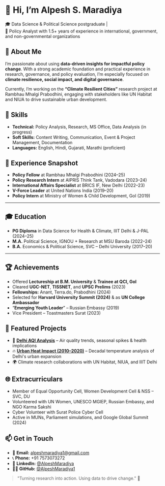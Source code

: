 # 👋 Hi, I’m Alpesh S. Maradiya

🎓 Data Science & Political Science postgraduate |  
💼 Policy Analyst with 1.5+ years of experience in international, government, and non-governmental organizations


## 🔎 About Me

I’m passionate about using **data-driven insights for impactful policy change**. With a strong academic foundation and practical experience in research, governance, and policy evaluation, I’m especially focused on **climate resilience, social impact, and digital governance**.

Currently, I’m working on the **“Climate Resilient Cities”** research project at Rambhau Mhalgi Prabodhini, engaging with stakeholders like UN Habitat and NIUA to drive sustainable urban development.


## 🧠 Skills

- **Technical:** Policy Analysis, Research, MS Office, Data Analysis (in progress)
- **Soft Skills:** Content Writing, Communication, Event & Project Management, Documentation
- **Languages:** English, Hindi, Gujarati, Marathi (proficient)


## 🧪 Experience Snapshot

- **Policy Fellow** at Rambhau Mhalgi Prabodhini (2024–25)
- **Policy Research Intern** at AIPRIS Think Tank, Vadodara (2023–24)
- **International Affairs Specialist** at BRICS IF, New Delhi (2022–23)
- **V-Force Leader** at United Nations India (2019–20)
- **Policy Intern** at Ministry of Women & Child Development, GoI (2019)

---

## 🎓 Education

- **PG Diploma** in Data Science for Health & Climate, IIIT Delhi & J-PAL (2024–25)
- **M.A.** Political Science, IGNOU + Research at MSU Baroda (2022–24)
- **B.A.** Economics & Political Science, SVC – Delhi University (2017–20)

---

## 🏆 Achievements

- Offered **Lectureship at B.M. University** & **Trainee at QCI, GoI**
- Cleared **UGC-NET**, **TISSNET**, and **UPSC Prelims** (2023)
- **Fellowships:** Anant, Terra.do, Prabodhini (2024)
- Selected for **Harvard University Summit (2024)** & as **UN College Ambassador**
- “**Emerging Youth Leader**” – Russian Embassy (2019)
- Vice President – Toastmasters Surat (2023)


## 📁 Featured Projects

- 🔬 **[Delhi AQI Analysis](#)** – Air quality trends, seasonal spikes & health implications  
- 🔥 **[Urban Heat Impact (2010–2020)](#)** – Decadal temperature analysis of Delhi's urban expansion  
- 🌍 Climate research collaborations with UN Habitat, NIUA, and IIIT Delhi


## 🌐 Extracurriculars

- Member of Equal Opportunity Cell, Women Development Cell & NSS – SVC, DU
- Volunteered with UN Women, UNESCO MGIEP, Russian Embassy, and NGO Karma Sakshi
- Cyber Volunteer with Surat Police Cyber Cell
- Active in MUNs, Parliament simulations, and Google Global Summit (2024)


## 📫 Get in Touch

- 📧 **Email:** alpeshmaradiya1@gmail.com  
- 📞 **Phone:** +91 7573073272  
- 🔗 **LinkedIn:** [@AlpeshMaradiya](https://www.linkedin.com/in/alpeshmaradiya)  
- 🧑‍💻 **GitHub:** [@AlpeshMaradiya1](https://github.com/AlpeshMaradiya1)


> "Turning research into action. Using data to drive change." 🌱
